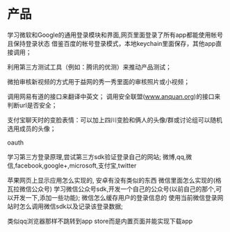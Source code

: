 # 产品

学习微软和Google的通用登录模块和界面,网页里面登录了所有app都能使用帐号且保持登录状态
借鉴百度的帐号登录模式，本地keychain里面保存，其他app直接调用；

利用第三方测试工具（例如：腾讯的优测）来推动产品测试；

微拍审核新视频的方式用于益网的秀一秀里面的审核照片或小视频；


调用网易有道的接口来翻译中英文；
调用安全联盟(www.anquan.org)的接口来判断url是否安全；


支付宝聊天时的变脸表情：可以加上四川变脸和俩人的头像/群或讨论组可以随机选用成员的头像；

oauth

学习第三方登录原理,尝试第三方sdk验证登录自己的网站;
微博,qq,微信,facebook,google+,microsoft,支付宝,twitter

苹果网页上显示应用怎么实现的,
安卓有没有类似的东西
微信里面怎么实现的(格瓦拉微信公众号)
学习微信公众号sdk,开发一个自己的公众号(以前自己的那个,可以开发一下,添加一些功能);
微信怎么缓存用户的登录信息的
使用当前微信登录网站时怎么调用微信sdk以及记录该登录数据;

类似qq浏览器那样不跳转到app store而是内置页面并能实现下载app